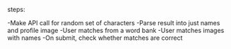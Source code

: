 steps:

-Make API call for random set of characters
-Parse result into just names and profile image
-User matches from a word bank
-User matches images with names
-On submit, check whether matches are correct
